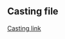 ## Casting file
[Casting link](https://app.diagrams.net/?mode=github#Hmouliveera%2Flearn%2Fmain%2Ftrainings%2Fcasting%2FCasting.drawio)
